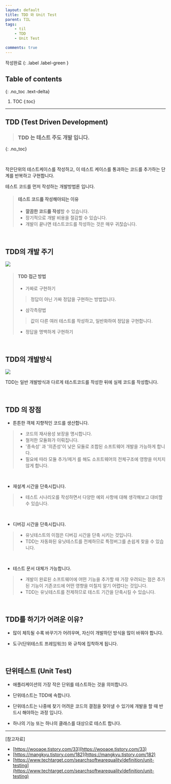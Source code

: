 ```yaml
---
layout: default
title: TDD 와 Unit Test
parent: TIL
tags:
    - til
    - TDD
    - Unit Test

comments: true
---
```


작성완료
{: .label .label-green }

## Table of contents
{: .no_toc .text-delta}

1. TOC
{:toc}

---

## TDD (Test Driven Development)



> ### **TDD** 는 **테스트 주도 개발** 입니다.
{: .no_toc}

<br>

작은단위의 테스트케이스를 작성하고, 이 테스트 케이스를 통과하는 코드를 추가하는 단계를 반복하고 구현합니다.

테스트 코드를 먼저 작성하는 개발방법론 입니다.


> #### 테스트 코드를 작성해야되는 이유
> 
> - **깔끔한 코드를 작성**할 수 있습니다.
> - 장기적으로 개발 비용을 절감할 수 있습니다.
> - 개발이 끝나면 테스트코드를 작성하는 것은 매우 귀찮습니다.

<br>

## TDD의 개발 주기

![](https://img1.daumcdn.net/thumb/R1280x0/?scode=mtistory2&fname=https%3A%2F%2Fblog.kakaocdn.net%2Fdn%2FmG0Pb%2FbtqBZMj04hL%2FiFrPHyeudxXYfxkWANylY0%2Fimg.png)


> #### TDD 접근 방법
> - 가짜로 구현하기
>> 정답이 아닌 가짜 정답을 구현하는 방법입니다.
> - 삼각측량법
>> 값이 다른 여러 테스트를 작성하고, 일반화하여 정답을 구현합니다.
> - 정답을 명백하게 구현하기


<br>

## TDD의 개발방식

![](https://img1.daumcdn.net/thumb/R1280x0/?scode=mtistory2&fname=https%3A%2F%2Fblog.kakaocdn.net%2Fdn%2Fn7tzF%2FbtqBYtFtylr%2FPNz12MTxKTiEblbhdCCDKK%2Fimg.png)

TDD는 일반 개발방식과 다르게 테스트코드를 작성한 뒤에 실제 코드를 작성합니다.

<br>

## TDD 의 장점

- 튼튼한 객체 지향적인 코드를 생산합니다.

> - 코드의 재사용성 보장을 명시합니다.
> - 철저한 모듈화가 이뤄집니다.
> - '종속성' 과 '의존성'이 낮은 모듈로 조합된 소프트웨어 개발을 가능하게 합니다.
> - 필요에 따라 모듈 추가/제거 를 해도 소프트웨어의 전체구조에 영향을 미치지 않게 합니다.

<br>

- 재설계 시간을 단축시킵니다.

> - 테스트 시나리오를 작성하면서 다양한 예외 사항에 대해 생각해보고 대비할 수 있습니다.
>

<br>

- 디버깅 시간을 단축시킵니다.

> - 유닛테스트의 이점은 디버깅 시간을 단축 시키는 것입니다.
> - TDD는 자동화된 유닛테스트를 전제하므로 특정버그를 손쉽게 찾을 수 있습니다.

<br>

- 테스트 문서 대체가 가능합니다.

> - 개발이 완료된 소프트웨어에 어떤 기능을 추가할 때 가장 우려되는 점은 추가된 기능이 기존코드에 어떤 영향을 미칠지 알기 어렵다는 것입니다.
> - TDD는 유닛테스트를 전제하므로 테스트 기간을 단축시킬 수 있습니다.

<br>

## TDD를 하기가 어려운 이유?

- 많이 체득될 수록 바꾸기가 어려우며, 자신이 개발하던 방식을 많이 바꿔야 합니다.

- 도구(단위테스트 프레임워크) 와 규칙에 집착하게 됩니다.

<br>

## 단위테스트 (Unit Test)

- 애플리케이션의 가장 작은 단위를 테스트하는 것을 의미합니다.
- 단위테스트는 TDD에 속합니다.
  
- 단위테스트는 나중에 찾기 어려운 코드의 결점을 찾아낼 수 있기에 개발을 할 때 반드시 해야하는 과정 입니다.

- 하나의 기능 또는 하나의 클래스를 대상으로 테스트 합니다.



---

[참고자료]

- [https://wooaoe.tistory.com/33](https://wooaoe.tistory.com/33)
- [https://mangkyu.tistory.com/182](https://mangkyu.tistory.com/182)
- [https://www.techtarget.com/searchsoftwarequality/definition/unit-testing](https://www.techtarget.com/searchsoftwarequality/definition/unit-testing)

